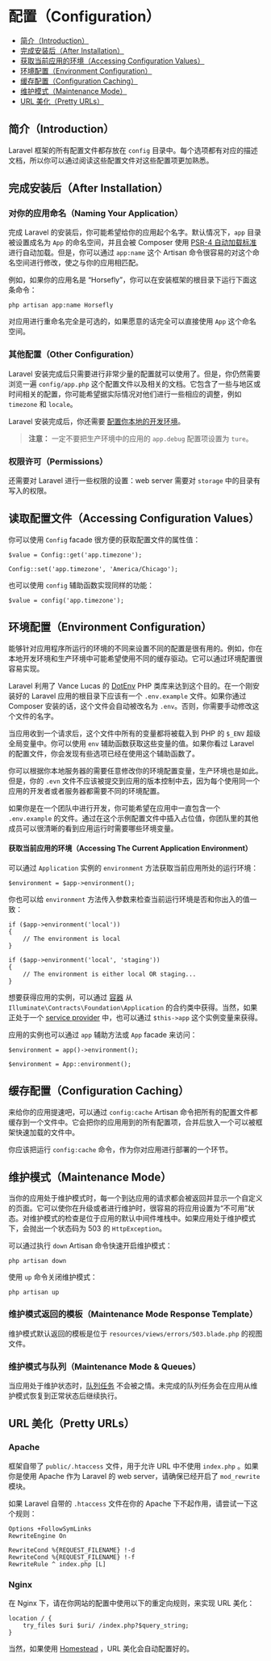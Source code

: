 # 配置（Configuration）

- [简介（Introduction）](#introduction)
- [完成安装后（After Installation）](#after-installation)
- [获取当前应用的环境（Accessing Configuration Values）](#accessing-configuration-values)
- [环境配置（Environment Configuration）](#environment-configuration)
- [缓存配置（Configuration Caching）](#configuration-caching)
- [维护模式（Maintenance Mode）](#maintenance-mode)
- [URL 美化（Pretty URLs）](#pretty-urls)

<a name="introduction"></a>
## 简介（Introduction）

Laravel 框架的所有配置文件都存放在 `config` 目录中。每个选项都有对应的描述文档，所以你可以通过阅读这些配置文件对这些配置项更加熟悉。

<a name="after-installation"></a>
## 完成安装后（After Installation）

### 对你的应用命名（Naming Your Application）

完成 Laravel 的安装后，你可能希望给你的应用起个名字。默认情况下，`app` 目录被设置成名为 `App` 的命名空间，并且会被 Composer 使用 [PSR-4 自动加载标准](http://www.php-fig.org/psr/psr-4/) 进行自动加载。但是，你可以通过 `app:name` 这个 Artisan 命令很容易的对这个命名空间进行修改，使之与你的应用相匹配。

例如，如果你的应用名是 “Horsefly”，你可以在安装框架的根目录下运行下面这条命令：

	php artisan app:name Horsefly

对应用进行重命名完全是可选的，如果愿意的话完全可以直接使用 `App` 这个命名空间。

### 其他配置（Other Configuration）

Laravel 安装完成后只需要进行非常少量的配置就可以使用了。但是，你仍然需要浏览一遍 `config/app.php` 这个配置文件以及相关的文档。它包含了一些与地区或时间相关的配置，你可能希望据实际情况对他们进行一些相应的调整，例如 `timezone` 和 `locale`。

Laravel 安装完成后，你还需要 [配置你本地的开发环境](/docs/5.0/configuration#environment-configuration)。

> **注意：** 一定不要把生产环境中的应用的 `app.debug` 配置项设置为 `ture`。

<a name="permissions"></a>
### 权限许可（Permissions）

还需要对 Laravel 进行一些权限的设置：web server 需要对 `storage` 中的目录有写入的权限。

<a name="accessing-configuration-values"></a>
## 读取配置文件（Accessing Configuration Values）

你可以使用 `Config` facade 很方便的获取配置文件的属性值：

	$value = Config::get('app.timezone');

	Config::set('app.timezone', 'America/Chicago');

也可以使用 `config` 辅助函数实现同样的功能：

	$value = config('app.timezone');

<a name="environment-configuration"></a>
## 环境配置（Environment Configuration）

能够针对应用程序所运行的环境的不同来设置不同的配置是很有用的。例如，你在本地开发环境和生产环境中可能希望使用不同的缓存驱动。它可以通过环境配置很容易实现。

Laravel 利用了 Vance Lucas 的 [DotEnv](https://github.com/vlucas/phpdotenv) PHP 类库来达到这个目的。在一个刚安装好的 Laravel 应用的根目录下应该有一个 `.env.example` 文件。如果你通过 Composer 安装的话，这个文件会自动被改名为 `.env`。否则，你需要手动修改这个文件的名字。

当应用收到一个请求后，这个文件中所有的变量都将被载入到 PHP 的 `$_ENV` 超级全局变量中。你可以使用 `env` 辅助函数获取这些变量的值。如果你看过 Laravel 的配置文件，你会发现有些选项已经在使用这个辅助函数了。

你可以根据你本地服务器的需要任意修改你的环境配置变量，生产环境也是如此。但是，你的 `.evn` 文件不应该被提交到应用的版本控制中去，因为每个使用同一个应用的开发者或者服务器都需要不同的环境配置。

如果你是在一个团队中进行开发，你可能希望在应用中一直包含一个 `.env.example` 的文件。通过在这个示例配置文件中插入占位值，你团队里的其他成员可以很清晰的看到应用运行时需要哪些环境变量。

#### 获取当前应用的环境（Accessing The Current Application Environment）

可以通过 `Application` 实例的 `environment` 方法获取当前应用所处的运行环境：

	$environment = $app->environment();

你也可以给 `environment` 方法传入参数来检查当前运行环境是否和你出入的值一致：

	if ($app->environment('local'))
	{
		// The environment is local
	}

	if ($app->environment('local', 'staging'))
	{
		// The environment is either local OR staging...
	}

想要获得应用的实例，可以通过 [容器](/docs/5.0/container) 从 `Illuminate\Contracts\Foundation\Application` 的合约类中获得。当然，如果正处于一个 [service provider](/docs/5.0/providers) 中，也可以通过 `$this->app` 这个实例变量来获得。

应用的实例也可以通过 `app` 辅助方法或 `App` facade 来访问：

	$environment = app()->environment();

	$environment = App::environment();

<a name="configuration-caching"></a>
## 缓存配置（Configuration Caching）

来给你的应用提速吧，可以通过 `config:cache` Artisan 命令把所有的配置文件都缓存到一个文件中。它会把你的应用用到的所有配置项，合并后放入一个可以被框架快速加载的文件中。

你应该把运行 `config:cache` 命令，作为你对应用进行部署的一个环节。

<a name="maintenance-mode"></a>
## 维护模式（Maintenance Mode）

当你的应用处于维护模式时，每一个到达应用的请求都会被返回并显示一个自定义的页面。它可以使你在升级或者进行维护时，很容易的将应用设置为“不可用”状态。对维护模式的检查是位于应用的默认中间件堆栈中。如果应用处于维护模式下，会抛出一个状态码为 503 的 `HttpException`。

可以通过执行 `down` Artisan 命令快速开启维护模式：

	php artisan down

使用 `up` 命令关闭维护模式：

	php artisan up

### 维护模式返回的模板（Maintenance Mode Response Template）

维护模式默认返回的模板是位于 `resources/views/errors/503.blade.php` 的视图文件。

### 维护模式与队列（Maintenance Mode & Queues）

当应用处于维护状态时，[队列任务](/docs/5.0/queues) 不会被之情。未完成的队列任务会在应用从维护模式恢复到正常状态后继续执行。

<a name="pretty-urls"></a>
## URL 美化（Pretty URLs）

### Apache

框架自带了 `public/.htaccess` 文件，用于允许 URL 中不使用 `index.php` 。如果你是使用 Apache 作为 Laravel 的 web server，请确保已经开启了 `mod_rewrite` 模块。

如果 Laravel 自带的 `.htaccess` 文件在你的 Apache 下不起作用，请尝试一下这个规则：

	Options +FollowSymLinks
	RewriteEngine On

	RewriteCond %{REQUEST_FILENAME} !-d
	RewriteCond %{REQUEST_FILENAME} !-f
	RewriteRule ^ index.php [L]

### Nginx

在 Nginx 下，请在你网站的配置中使用以下的重定向规则，来实现 URL 美化：

    location / {
        try_files $uri $uri/ /index.php?$query_string;
    }

当然，如果使用 [Homestead](/docs/5.0/homestead) ，URL 美化会自动配置好的。
